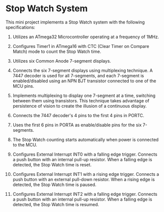 # Stop Watch System

This mini project implements a Stop Watch system with the following specifications:

1. Utilizes an ATmega32 Microcontroller operating at a frequency of 1MHz.

2. Configures Timer1 in ATmega16 with CTC (Clear Timer on Compare Match) mode to count the Stop Watch time.

3. Utilizes six Common Anode 7-segment displays.

4. Connects the six 7-segment displays using multiplexing technique. A 7447 decoder is used for all 7-segments, and each 7-segment is enabled/disabled using an NPN BJT transistor connected to one of the MCU pins.

5. Implements multiplexing to display one 7-segment at a time, switching between them using transistors. This technique takes advantage of persistence of vision to create the illusion of a continuous display.

6. Connects the 7447 decoder's 4 pins to the first 4 pins in PORTC.

7. Uses the first 6 pins in PORTA as enable/disable pins for the six 7-segments.

8. The Stop Watch counting starts automatically when power is connected to the MCU.

9. Configures External Interrupt INT0 with a falling edge trigger. Connects a push button with an internal pull-up resistor. When a falling edge is detected, the Stop Watch time is reset.

10. Configures External Interrupt INT1 with a rising edge trigger. Connects a push button with an external pull-down resistor. When a rising edge is detected, the Stop Watch time is paused.

11. Configures External Interrupt INT2 with a falling edge trigger. Connects a push button with an internal pull-up resistor. When a falling edge is detected, the Stop Watch time is resumed.

